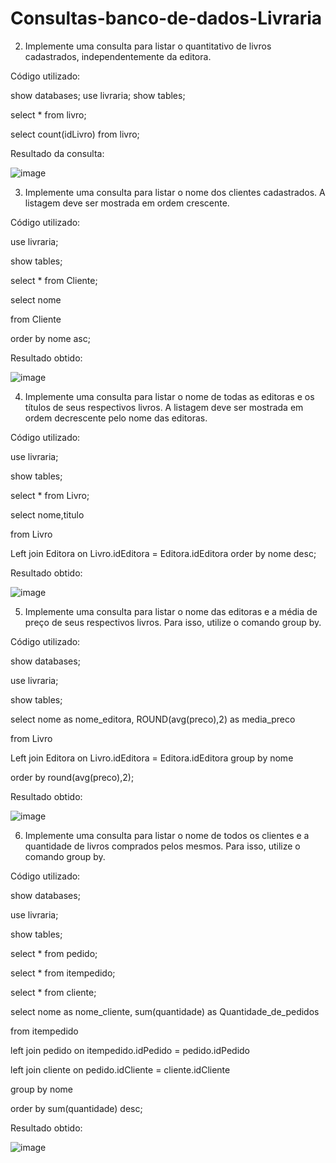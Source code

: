 # Consultas-banco-de-dados-Livraria 

2.	Implemente uma consulta para listar o quantitativo de livros cadastrados, independentemente da editora.

Código utilizado:  

show databases; use livraria; show tables;  
 
select * from livro;  

select count(idLivro) from livro; 

Resultado da consulta: 

![image](https://github.com/user-attachments/assets/b5ec5d7f-293a-45a3-9b92-7b7ebeb12b84)

3.	Implemente uma consulta para listar o nome dos clientes cadastrados. A listagem deve ser mostrada em ordem crescente.

Código utilizado: 

use livraria; 

show tables; 
 
select * from Cliente; 
 
select nome  

from Cliente 

order by nome asc;  

Resultado obtido: 

![image](https://github.com/user-attachments/assets/07f9360d-8a82-4604-8cb0-1b694f6e8a87)

4.	Implemente uma consulta para listar o nome de todas as editoras e os títulos de seus respectivos livros. A listagem deve ser mostrada em ordem decrescente pelo nome das editoras.

Código utilizado:

use livraria;

show tables; 

select * from Livro; 
 
select nome,titulo 

from Livro 

Left join Editora on Livro.idEditora = Editora.idEditora order by nome desc;

Resultado obtido: 

![image](https://github.com/user-attachments/assets/7ab85d69-e62c-4a3b-98f2-cb12b6de1864)

5.	Implemente uma consulta para listar o nome das editoras e a média de preço de seus respectivos livros. Para isso, utilize o comando group by.

Código utilizado: 

show databases;

use livraria; 

show tables; 
 
select nome as nome_editora, ROUND(avg(preco),2) as media_preco  

from Livro 

Left join Editora on Livro.idEditora = Editora.idEditora group by nome 

order by round(avg(preco),2); 

Resultado obtido: 

![image](https://github.com/user-attachments/assets/c307d58e-eaa6-4e97-8d49-9e3b0fdb3064)

6. Implemente uma consulta para listar o nome de todos os clientes e a quantidade de livros comprados pelos mesmos. Para isso, utilize o comando group by.

Código utilizado:

show databases; 

use livraria; 

show tables; 
 
select * from pedido; 

select * from itempedido;

select * from cliente; 

select nome as nome_cliente, sum(quantidade) as Quantidade_de_pedidos

from itempedido

left join pedido on itempedido.idPedido = pedido.idPedido

left join cliente on pedido.idCliente = cliente.idCliente

group by nome

order by sum(quantidade) desc;

Resultado obtido: 

![image](https://github.com/user-attachments/assets/dc2a8a27-2dad-4388-826a-4ba8ee81a0f5)





